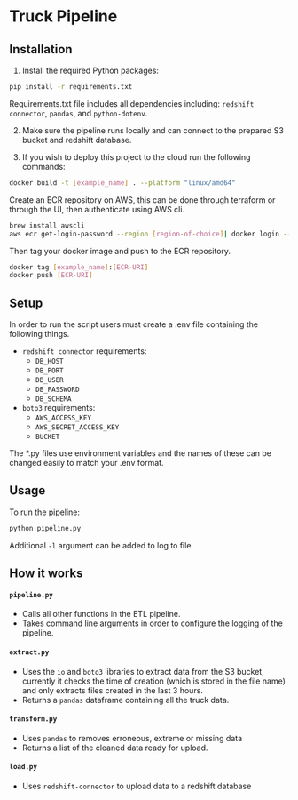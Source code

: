 # Truck Pipeline

## Installation
1. Install the required Python packages:

```bash
pip install -r requirements.txt
```
Requirements.txt file includes all dependencies including: `redshift connector`, `pandas`, and `python-dotenv`.

2. Make sure the pipeline runs locally and can connect to the prepared S3 bucket and redshift database.

3. If you wish to deploy this project to the cloud run the following commands:
```bash
docker build -t [example_name] . --platform "linux/amd64"
```
Create an ECR repository on AWS, this can be done through terraform or through the UI, then authenticate using AWS cli.
```bash
brew install awscli
aws ecr get-login-password --region [region-of-choice]| docker login --username AWS --password-stdin [ECR-URI]
```
Then tag your docker image and push to the ECR repository.
```bash
docker tag [example_name]:[ECR-URI]
docker push [ECR-URI]
```

## Setup
In order to run the script users must create a .env file containing the following things.
- `redshift connector` requirements:
    - `DB_HOST`
    - `DB_PORT`
    - `DB_USER`
    - `DB_PASSWORD`
    - `DB_SCHEMA`  
- `boto3` requirements:
    - `AWS_ACCESS_KEY`
    - `AWS_SECRET_ACCESS_KEY`
    - `BUCKET` 

The *.py files use environment variables and the names of these can be changed easily to match your .env format.

## Usage
To run the pipeline:
```bash
python pipeline.py
```
Additional `-l` argument can be added to log to file.

## How it works

#### `pipeline.py`
- Calls all other functions in the ETL pipeline.
- Takes command line arguments in order to configure the logging of the pipeline.
#### `extract.py`
- Uses the `io` and `boto3` libraries to extract data from the S3 bucket, currently it checks the time of creation (which is stored in the file name) and only extracts files created in the last 3 hours.
- Returns a `pandas` dataframe containing all the truck data.
#### `transform.py`
- Uses `pandas` to removes erroneous, extreme or missing data 
- Returns a list of the cleaned data ready for upload.
#### `load.py`
- Uses `redshift-connector` to upload data to a redshift database